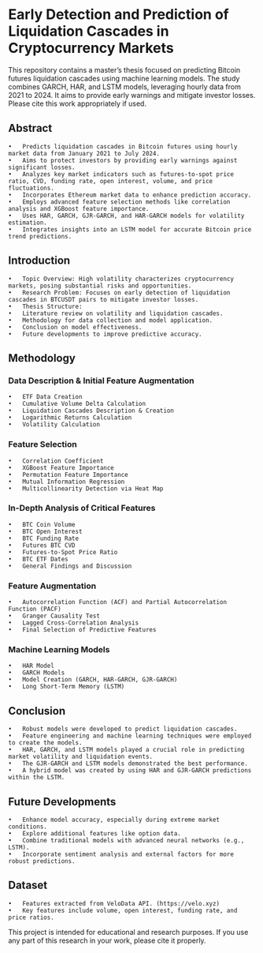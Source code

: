 # Early Detection and Prediction of Liquidation Cascades in Cryptocurrency Markets
This repository contains a master’s thesis focused on predicting Bitcoin futures liquidation cascades using machine learning models. The study combines GARCH, HAR, and LSTM models, leveraging hourly data from 2021 to 2024. It aims to provide early warnings and mitigate investor losses. Please cite this work appropriately if used.

## Abstract

	•	Predicts liquidation cascades in Bitcoin futures using hourly market data from January 2021 to July 2024.
	•	Aims to protect investors by providing early warnings against significant losses.
	•	Analyzes key market indicators such as futures-to-spot price ratio, CVD, funding rate, open interest, volume, and price     fluctuations.
	•	Incorporates Ethereum market data to enhance prediction accuracy.
	•	Employs advanced feature selection methods like correlation analysis and XGBoost feature importance.
	•	Uses HAR, GARCH, GJR-GARCH, and HAR-GARCH models for volatility estimation.
	•	Integrates insights into an LSTM model for accurate Bitcoin price trend predictions.

## Introduction

	•	Topic Overview: High volatility characterizes cryptocurrency markets, posing substantial risks and opportunities.
	•	Research Problem: Focuses on early detection of liquidation cascades in BTCUSDT pairs to mitigate investor losses.
	•	Thesis Structure:
	•	Literature review on volatility and liquidation cascades.
	•	Methodology for data collection and model application.
	•	Conclusion on model effectiveness.
	•	Future developments to improve predictive accuracy.
 
## Methodology

### Data Description & Initial Feature Augmentation

	•	ETF Data Creation
	•	Cumulative Volume Delta Calculation
	•	Liquidation Cascades Description & Creation
	•	Logarithmic Returns Calculation
	•	Volatility Calculation

### Feature Selection

	•	Correlation Coefficient
	•	XGBoost Feature Importance
	•	Permutation Feature Importance
	•	Mutual Information Regression
	•	Multicollinearity Detection via Heat Map

### In-Depth Analysis of Critical Features

	•	BTC Coin Volume
	•	BTC Open Interest
	•	BTC Funding Rate
	•	Futures BTC CVD
	•	Futures-to-Spot Price Ratio
	•	BTC ETF Dates
	•	General Findings and Discussion

### Feature Augmentation

	•	Autocorrelation Function (ACF) and Partial Autocorrelation Function (PACF)
	•	Granger Causality Test
	•	Lagged Cross-Correlation Analysis
	•	Final Selection of Predictive Features

### Machine Learning Models

	•	HAR Model
	•	GARCH Models
	•	Model Creation (GARCH, HAR-GARCH, GJR-GARCH)
	•	Long Short-Term Memory (LSTM)

## Conclusion

	•	Robust models were developed to predict liquidation cascades.
	•	Feature engineering and machine learning techniques were employed to create the models.
	•	HAR, GARCH, and LSTM models played a crucial role in predicting market volatility and liquidation events.
	•	The GJR-GARCH and LSTM models demonstrated the best performance.
	•	A hybrid model was created by using HAR and GJR-GARCH predictions within the LSTM.

## Future Developments

	•	Enhance model accuracy, especially during extreme market conditions.
	•	Explore additional features like option data.
	•	Combine traditional models with advanced neural networks (e.g., LSTM).
	•	Incorporate sentiment analysis and external factors for more robust predictions.

## Dataset

	•	Features extracted from VeloData API. (https://velo.xyz)
	•	Key features include volume, open interest, funding rate, and price ratios.


This project is intended for educational and research purposes. If you use any part of this research in your work, please cite it properly.
